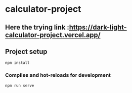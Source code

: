 # calculator-project

## Here the trying link :https://dark-light-calculator-project.vercel.app/
## Project setup
```
npm install
```

### Compiles and hot-reloads for development
```
npm run serve
```
